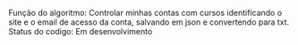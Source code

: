 Função do algoritmo: Controlar minhas contas com cursos identificando o site e o email de acesso da conta, salvando em json e convertendo para txt.
Status do codigo: Em desenvolvimento